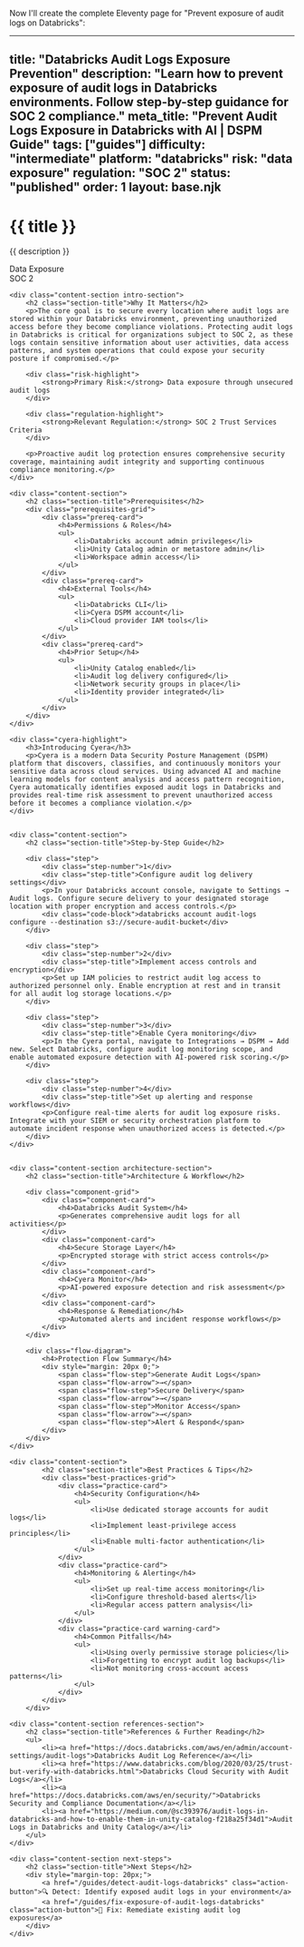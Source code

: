 Now I'll create the complete Eleventy page for "Prevent exposure of audit logs on Databricks":

---
title: "Databricks Audit Logs Exposure Prevention"
description: "Learn how to prevent exposure of audit logs in Databricks environments. Follow step-by-step guidance for SOC 2 compliance."
meta_title: "Prevent Audit Logs Exposure in Databricks with AI | DSPM Guide"
tags: ["guides"]
difficulty: "intermediate"
platform: "databricks"
risk: "data exposure"
regulation: "SOC 2"
status: "published"
order: 1
layout: base.njk
---

<div class="container">
    <div class="header">
        <h1>{{ title }}</h1>
        <p>{{ description }}</p>
        <div class="badge">Data Exposure</div>
        <div class="badge regulation">SOC 2</div>
    </div>

    <div class="content-section intro-section">
        <h2 class="section-title">Why It Matters</h2>
        <p>The core goal is to secure every location where audit logs are stored within your Databricks environment, preventing unauthorized access before they become compliance violations. Protecting audit logs in Databricks is critical for organizations subject to SOC 2, as these logs contain sensitive information about user activities, data access patterns, and system operations that could expose your security posture if compromised.</p>
        
        <div class="risk-highlight">
            <strong>Primary Risk:</strong> Data exposure through unsecured audit logs
        </div>
        
        <div class="regulation-highlight">
            <strong>Relevant Regulation:</strong> SOC 2 Trust Services Criteria
        </div>
        
        <p>Proactive audit log protection ensures comprehensive security coverage, maintaining audit integrity and supporting continuous compliance monitoring.</p>
    </div>

    <div class="content-section">
        <h2 class="section-title">Prerequisites</h2>
        <div class="prerequisites-grid">
            <div class="prereq-card">
                <h4>Permissions & Roles</h4>
                <ul>
                    <li>Databricks account admin privileges</li>
                    <li>Unity Catalog admin or metastore admin</li>
                    <li>Workspace admin access</li>
                </ul>
            </div>
            <div class="prereq-card">
                <h4>External Tools</h4>
                <ul>
                    <li>Databricks CLI</li>
                    <li>Cyera DSPM account</li>
                    <li>Cloud provider IAM tools</li>
                </ul>
            </div>
            <div class="prereq-card">
                <h4>Prior Setup</h4>
                <ul>
                    <li>Unity Catalog enabled</li>
                    <li>Audit log delivery configured</li>
                    <li>Network security groups in place</li>
                    <li>Identity provider integrated</li>
                </ul>
            </div>
        </div>
    </div>
	
    <div class="cyera-highlight">
        <h3>Introducing Cyera</h3>
        <p>Cyera is a modern Data Security Posture Management (DSPM) platform that discovers, classifies, and continuously monitors your sensitive data across cloud services. Using advanced AI and machine learning models for content analysis and access pattern recognition, Cyera automatically identifies exposed audit logs in Databricks and provides real-time risk assessment to prevent unauthorized access before it becomes a compliance violation.</p>
    </div>
	

    <div class="content-section">
        <h2 class="section-title">Step-by-Step Guide</h2>
        
        <div class="step">
            <div class="step-number">1</div>
            <div class="step-title">Configure audit log delivery settings</div>
            <p>In your Databricks account console, navigate to Settings → Audit logs. Configure secure delivery to your designated storage location with proper encryption and access controls.</p>
            <div class="code-block">databricks account audit-logs configure --destination s3://secure-audit-bucket</div>
        </div>

        <div class="step">
            <div class="step-number">2</div>
            <div class="step-title">Implement access controls and encryption</div>
            <p>Set up IAM policies to restrict audit log access to authorized personnel only. Enable encryption at rest and in transit for all audit log storage locations.</p>
        </div>

        <div class="step">
            <div class="step-number">3</div>
            <div class="step-title">Enable Cyera monitoring</div>
            <p>In the Cyera portal, navigate to Integrations → DSPM → Add new. Select Databricks, configure audit log monitoring scope, and enable automated exposure detection with AI-powered risk scoring.</p>
        </div>

        <div class="step">
            <div class="step-number">4</div>
            <div class="step-title">Set up alerting and response workflows</div>
            <p>Configure real-time alerts for audit log exposure risks. Integrate with your SIEM or security orchestration platform to automate incident response when unauthorized access is detected.</p>
        </div>
    </div>


    <div class="content-section architecture-section">
        <h2 class="section-title">Architecture & Workflow</h2>
        
        <div class="component-grid">
            <div class="component-card">
                <h4>Databricks Audit System</h4>
                <p>Generates comprehensive audit logs for all activities</p>
            </div>
            <div class="component-card">
                <h4>Secure Storage Layer</h4>
                <p>Encrypted storage with strict access controls</p>
            </div>
            <div class="component-card">
                <h4>Cyera Monitor</h4>
                <p>AI-powered exposure detection and risk assessment</p>
            </div>
            <div class="component-card">
                <h4>Response & Remediation</h4>
                <p>Automated alerts and incident response workflows</p>
            </div>
        </div>

        <div class="flow-diagram">
            <h4>Protection Flow Summary</h4>
            <div style="margin: 20px 0;">
                <span class="flow-step">Generate Audit Logs</span>
                <span class="flow-arrow">→</span>
                <span class="flow-step">Secure Delivery</span>
                <span class="flow-arrow">→</span>
                <span class="flow-step">Monitor Access</span>
                <span class="flow-arrow">→</span>
                <span class="flow-step">Alert & Respond</span>
            </div>
        </div>
    </div>

	<div class="content-section">
	        <h2 class="section-title">Best Practices & Tips</h2>
	        <div class="best-practices-grid">
	            <div class="practice-card">
	                <h4>Security Configuration</h4>
	                <ul>
	                    <li>Use dedicated storage accounts for audit logs</li>
	                    <li>Implement least-privilege access principles</li>
	                    <li>Enable multi-factor authentication</li>
	                </ul>
	            </div>
	            <div class="practice-card">
	                <h4>Monitoring & Alerting</h4>
	                <ul>
	                    <li>Set up real-time access monitoring</li>
	                    <li>Configure threshold-based alerts</li>
	                    <li>Regular access pattern analysis</li>
	                </ul>
	            </div>
	            <div class="practice-card warning-card">
	                <h4>Common Pitfalls</h4>
	                <ul>
	                    <li>Using overly permissive storage policies</li>
	                    <li>Forgetting to encrypt audit log backups</li>
	                    <li>Not monitoring cross-account access patterns</li>
	                </ul>
	            </div>
	        </div>
	    </div>

    <div class="content-section references-section">
        <h2 class="section-title">References & Further Reading</h2>
        <ul>
            <li><a href="https://docs.databricks.com/aws/en/admin/account-settings/audit-logs">Databricks Audit Log Reference</a></li>
            <li><a href="https://www.databricks.com/blog/2020/03/25/trust-but-verify-with-databricks.html">Databricks Cloud Security with Audit Logs</a></li>
            <li><a href="https://docs.databricks.com/aws/en/security/">Databricks Security and Compliance Documentation</a></li>
            <li><a href="https://medium.com/@sc393976/audit-logs-in-databricks-and-how-to-enable-them-in-unity-catalog-f218a25f34d1">Audit Logs in Databricks and Unity Catalog</a></li>
        </ul>
    </div>

    <div class="content-section next-steps">
        <h2 class="section-title">Next Steps</h2>
        <div style="margin-top: 20px;">
            <a href="/guides/detect-audit-logs-databricks" class="action-button">🔍 Detect: Identify exposed audit logs in your environment</a>
            <a href="/guides/fix-exposure-of-audit-logs-databricks" class="action-button">🔧 Fix: Remediate existing audit log exposures</a>
        </div>
    </div>
</div>